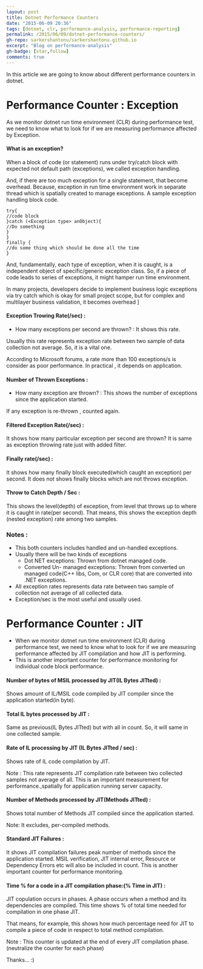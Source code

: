 ```yaml
---
layout: post
title: Dotnet Performance Counters
date: "2015-06-09 20:36"
tags: [dotnet, clr, performance-analysis, performance-reporting]
permalink: /2015/06/09/dotnet-performance-counters/
gh-repo: sarkershantonu/sarkershantonu.github.io
excerpt: "Blog on performance-analysis"
gh-badge: [star,follow]
comments: true
---
```

In this article we are going to know about different performance counters in dotnet. 

# Performance Counter : Exception 
As we monitor dotnet run time environment (CLR) during performance test, we need to know what to look for if we are measuring performance affected by Exception. 

#### What is an exception?
When a block of code (or statement) runs under try/catch block with expected not default path (exceptions), we called exception handling. 

And, if there are too much exception for a single statement, that become overhead. Because, exception in run time environment work in separate thread which is spatially created to manage exceptions. A sample exception handling block code. 

```
try{
//code block
}catch (<Exception type> anObject){
//Do something  
}
}
finally {
//do some thing which should be done all the time
}
```

And, fundamentally, each type of exception, when it is caught, is a independent object of specific/generic exception class. So, if a piece of code leads to series of exceptions, it might hamper run time environment.

In many projects, developers decide to implement business logic exceptions via try catch which is okay for small project scope, but for complex and multilayer business validation, it becomes overhead ]

#### Exception Trowing Rate(/sec) : 
- How many exceptions per second are thrown? : It shows this rate. 

Usually this rate represents exception rate between two sample of data collection not average. So, it is a vital one. 

According to Microsoft forums, a rate more than 100 exceptions/s is consider as poor performance. In practical , it depends on application.

#### Number of Thrown Exceptions : 
- How many exception are thrown? : This shows the number of exceptions since the application started.

If any exception is re-thrown , counted again.

#### Filtered Exception Rate(/sec) : 
It shows how many particular exception per second are thrown? It is same as exception throwing rate just with added filter. 

#### Finally rate(/sec) : 
It shows how many finally block executed(which caught an exception) per second. It does not shows finally blocks which are not throws exception. 

#### Throw to Catch Depth / Sec : 
This shows the level(depth) of exception, from level that throws up to where it is caught in rate(per second). That means, this shows the exception depth (nested exception) rate among two samples. 


### Notes : 
- This both counters includes handled and un-handled exceptions.
- Usually there will be two kinds of exceptions 
    - Dot NET exceptions: Thrown from dotnet managed code. 
    - Converted Un- managed exceptions: Thrown from converted un managed code(C++ libs, Com, or CLR core) that are converted into .NET exceptions.   
- All exception rates represents data rate between two sample of collection not average of all collected data. 
- Exception/sec is the most useful and usually used. 


# Performance Counter : JIT 
- When we monitor dotnet run time environment (CLR) during performance test, we need to know what to look for if we are measuring performance affected by JIT compilation and how JIT is performing.  
- This is another important counter for performance monitoring for individual code block performance. 

#### Number of bytes of MSIL processed by JIT(IL Bytes JITted) : 
Shows amount of IL/MSIL code compiled by JIT  compiler since the application started(in byte). 

#### Total IL bytes processed by JIT : 
Same as previous(IL Bytes JITted) but with all in count. So, it will same in one collected sample.

#### Rate of IL processing by JIT (IL Bytes JITted / sec) : 
Shows rate of IL code compilation by JIT.

Note : This rate represents JIT compilation rate between two collected samples not average of all. This is an important measurement for performance.,spatially for application running server capacity.

#### Number of Methods processed by JIT(Methods JITted) : 
Shows total number of Methods JIT compiled since the application started.

Note: It excludes, per-compiled methods.

#### Standard JIT Failures : 
It shows JIT compilation failures peak number of methods since the application started. MSIL verification, JIT internal error, Resource or Dependency Errors etc will also be included in count. This is another important counter for performance monitoring. 

#### Time % for a code in a JIT compilation phase:(% Time in JIT) : 
JIT copulation occurs in phases. A phase occurs when a method and its dependencies are compiled. This time shows % of total time needed for compilation in one phase JIT. 

That means, for example, this shows how much percentage need for JIT to compile a piece of code in respect to total method compilation.

Note : This counter is updated at the end of every JIT compilation phase.(neutralize the counter for each phase) 


Thanks... :)